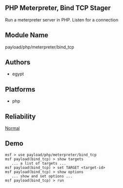 ## PHP Meterpreter, Bind TCP Stager

Run a meterpreter server in PHP. Listen for a connection


## Module Name
payload/php/meterpreter/bind_tcp

## Authors
* egypt





## Platforms
* php

## Reliability
[Normal](https://github.com/rapid7/metasploit-framework/wiki/Exploit-Ranking)

## Demo

```
msf > use payload/php/meterpreter/bind_tcp
msf payload(bind_tcp) > show targets
   ... a list of targets ...
msf payload(bind_tcp) > set TARGET <target-id>
msf payload(bind_tcp) > show options
   ... show and set options ...
msf payload(bind_tcp) > run
```
    
    